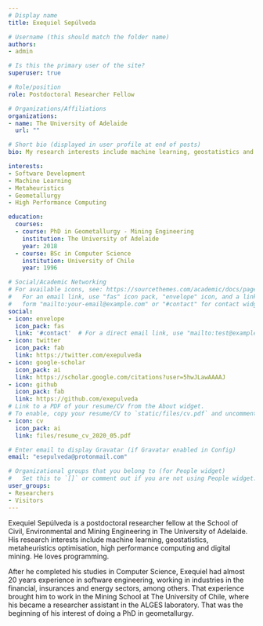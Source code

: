 ```yaml
---
# Display name
title: Exequiel Sepúlveda

# Username (this should match the folder name)
authors:
- admin

# Is this the primary user of the site?
superuser: true

# Role/position
role: Postdoctoral Researcher Fellow

# Organizations/Affiliations
organizations:
- name: The University of Adelaide
  url: ""

# Short bio (displayed in user profile at end of posts)
bio: My research interests include machine learning, geostatistics and software development.

interests:
- Software Development
- Machine Learning
- Metaheuristics
- Geometallurgy
- High Performance Computing

education:
  courses:
  - course: PhD in Geometallurgy - Mining Engineering
    institution: The University of Adelaide
    year: 2018
  - course: BSc in Computer Science
    institution: University of Chile
    year: 1996

# Social/Academic Networking
# For available icons, see: https://sourcethemes.com/academic/docs/page-builder/#icons
#   For an email link, use "fas" icon pack, "envelope" icon, and a link in the
#   form "mailto:your-email@example.com" or "#contact" for contact widget.
social:
- icon: envelope
  icon_pack: fas
  link: '#contact'  # For a direct email link, use "mailto:test@example.org".
- icon: twitter
  icon_pack: fab
  link: https://twitter.com/exepulveda
- icon: google-scholar
  icon_pack: ai
  link: https://scholar.google.com/citations?user=5hwJLawAAAAJ
- icon: github
  icon_pack: fab
  link: https://github.com/exepulveda
# Link to a PDF of your resume/CV from the About widget.
# To enable, copy your resume/CV to `static/files/cv.pdf` and uncomment the lines below.
- icon: cv
  icon_pack: ai
  link: files/resume_cv_2020_05.pdf

# Enter email to display Gravatar (if Gravatar enabled in Config)
email: "esepulveda@protonmail.com"

# Organizational groups that you belong to (for People widget)
#   Set this to `[]` or comment out if you are not using People widget.
user_groups:
- Researchers
- Visitors
---
```


Exequiel Sepúlveda is a postdoctoral researcher fellow at the School of Civil, Environmental and Mining Engineering in The University of Adelaide. His research interests include machine learning, geostatistics, metaheuristics optimisation, high performance computing and digital mining. He loves programming.

After he completed his studies in Computer Science, Exequiel had almost 20 years experience in software engineering, working in industries in the financial, insurances and energy sectors, among others. That experience brought him to work in the Mining School at The University of Chile, where his became a researcher assistant in the ALGES laboratory. That was the beginning of his interest of doing a PhD in geometallurgy.
